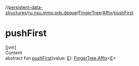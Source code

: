 //[persistent-data-structures](../../../index.md)/[ru.nsu.mmp.pds.deque](../../index.md)/[FingerTree](../index.md)/[Affix](index.md)/[pushFirst](push-first.md)



# pushFirst  
[jvm]  
Content  
abstract fun [pushFirst](push-first.md)(value: [E](index.md)): [FingerTree.Affix](index.md)<[E](index.md)>  



